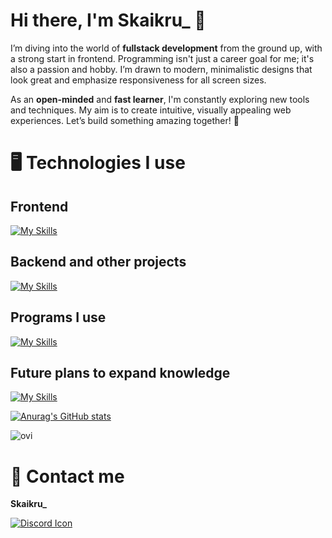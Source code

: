 # Hi there, I'm Skaikru_ 👋

I’m diving into the world of **fullstack development** from the ground up, with a strong start in frontend. 
Programming isn't just a career goal for me; it's also a passion and hobby.
I’m drawn to modern, minimalistic designs that look great and emphasize responsiveness for all screen sizes.

As an **open-minded** and **fast learner**, I'm constantly exploring new tools and techniques. My aim is to create intuitive, visually appealing web experiences. Let’s build something amazing together! 🚀


# 🖥️ Technologies I use

## Frontend
[![My Skills](https://skillicons.dev/icons?i=html,css,js,react,vite,tailwind&theme=dark)](https://skillicons.dev)

## Backend and other projects
[![My Skills](https://skillicons.dev/icons?i=python,cs&theme=dark)](https://skillicons.dev)

## Programs I use
[![My Skills](https://skillicons.dev/icons?i=vscode,visualstudio&theme=dark)](https://skillicons.dev)

## Future plans to expand knowledge
[![My Skills](https://skillicons.dev/icons?i=angular,ts,mysql,vue,cpp,azure&theme=dark)](https://skillicons.dev)

[![Anurag's GitHub stats](https://github-readme-stats.vercel.app/api?username=dante0518&show_icons=true&theme=tokyonight)](https://github.com/anuraghazra/github-readme-stats)

<img src="https://github-readme-stats.vercel.app/api/top-langs?username=dante0518&show_icons=true&locale=en&layout=compact&theme=tokyonight" alt="ovi" />



# 📨 Contact me
<div>
  <p align="left">
  <strong>Skaikru_</strong>  
</p>
<p align="left">
  <a href="https://skillicons.dev">
    <img src="https://skillicons.dev/icons?i=discord&theme=dark" alt="Discord Icon"/>
  </a>
</p>
</div>









<!--
**dante0518/dante0518** is a ✨ _special_ ✨ repository because its `README.md` (this file) appears on your GitHub profile.

Here are some ideas to get you started:

- 🔭 I’m currently working on ...
- 🌱 I’m currently learning ...
- 👯 I’m looking to collaborate on ...
- 🤔 I’m looking for help with ...
- 💬 Ask me about ...
- 📫 How to reach me: ...
- 😄 Pronouns: ...
- ⚡ Fun fact: ...
-->

